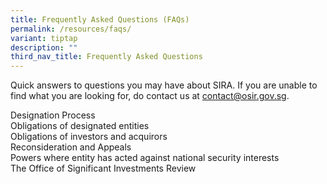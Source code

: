 ```yaml
---
title: Frequently Asked Questions (FAQs)
permalink: /resources/faqs/
variant: tiptap
description: ""
third_nav_title: Frequently Asked Questions
---
```

<p>Quick answers to questions you may have about SIRA. If you are unable
to find what you are looking for, do contact us at <a href="mailto:contact@osir.gov.sg" rel="noopener noreferrer nofollow" target="_blank">contact@osir.gov.sg</a>.</p>
<div class="isomer-card-grid">
<div class="isomer-card">
<div class="isomer-card-body">
<div class="isomer-card-title">Designation Process</div>
</div>
</div>
<div class="isomer-card">
<div class="isomer-card-body">
<div class="isomer-card-title">Obligations of designated entities</div>
</div>
</div>
<div class="isomer-card">
<div class="isomer-card-body">
<div class="isomer-card-title">Obligations of investors and acquirors</div>
</div>
</div>
<div class="isomer-card">
<div class="isomer-card-body">
<div class="isomer-card-title">Reconsideration and Appeals</div>
</div>
</div>
<div class="isomer-card">
<div class="isomer-card-body">
<div class="isomer-card-title">Powers where entity has acted against national security interests</div>
</div>
</div>
<div class="isomer-card">
<div class="isomer-card-body">
<div class="isomer-card-title">The Office of Significant Investments Review</div>
</div>
</div>
</div>
<p></p>